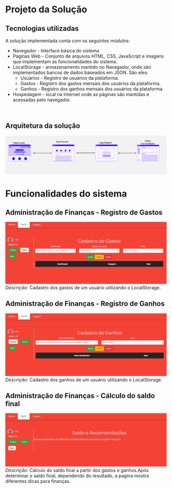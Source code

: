 # Projeto da Solução


## Tecnologias utilizadas

A solução implementada conta com os seguintes módulos:
* Navegador - Interface básica do sistema 
* Páginas Web - Conjunto de arquivos HTML, CSS, JavaScript e imagens que implementam as funcionalidades do sistema.
* LocalStorage - armazenamento mantido no Navegador, onde são implementados bancos de dados baseados em JSON. São eles: 
  * Usuários - Registro de usuários da plataforma.
  * Gastos - Registro dos gastos mensais dos usuários da plataforma.
  * Ganhos - Registro dos ganhos mensais dos usuários da plataforma.
* Hospedagem - local na Internet onde as páginas são mantidas e acessadas pelo navegador. 
  
<br>

## Arquitetura da solução



![Exemplo de UserFlow](images/userflow.png)

# Funcionalidades do sistema
## Administração de Finanças -  Registro de Gastos
![gastos](images/gastos.png)
*Descrição:* Cadastro dos gastos de um usuário utilizando o LocalStorage.
## Administração de Finanças -  Registro de Ganhos
![ganhos](images/ganhos.png)
*Descrição:* Cadastro dos ganhos de um usuário utilizando o LocalStorage.
## Administração de Finanças -  Cálculo do saldo final
![saldo](images/saldo.png)
*Descrição:* Cálculo do saldo final a partir dos gastos e ganhos.Após determinar o saldo final, dependendo do resultado, a pagina mostra diferentes dicas para finanças.
